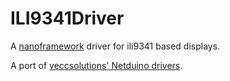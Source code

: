 # ILI9341Driver

A [nanoframework](https://nanoframework.net/) driver for ili9341 based displays. 

A port of [veccsolutions' Netduino drivers](https://github.com/veccsolutions/Vecc.Netduino.Drivers.Ili9341).
